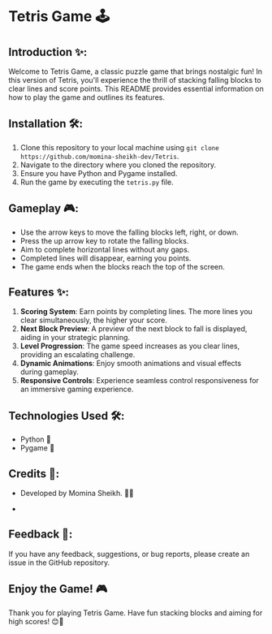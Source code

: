# Tetris Game 🕹️

## Introduction ✨:
Welcome to Tetris Game, a classic puzzle game that brings nostalgic fun! In this version of Tetris, you'll experience the thrill of stacking falling blocks to clear lines and score points. This README provides essential information on how to play the game and outlines its features.

## Installation 🛠️:
1. Clone this repository to your local machine using `git clone https://github.com/momina-sheikh-dev/Tetris`.
2. Navigate to the directory where you cloned the repository.
3. Ensure you have Python and Pygame installed.
4. Run the game by executing the `tetris.py` file.

## Gameplay 🎮:
- Use the arrow keys to move the falling blocks left, right, or down.
- Press the up arrow key to rotate the falling blocks.
- Aim to complete horizontal lines without any gaps.
- Completed lines will disappear, earning you points.
- The game ends when the blocks reach the top of the screen.

## Features ✨:
1. **Scoring System**: Earn points by completing lines. The more lines you clear simultaneously, the higher your score.
2. **Next Block Preview**: A preview of the next block to fall is displayed, aiding in your strategic planning.
3. **Level Progression**: The game speed increases as you clear lines, providing an escalating challenge.
4. **Dynamic Animations**: Enjoy smooth animations and visual effects during gameplay.
5. **Responsive Controls**: Experience seamless control responsiveness for an immersive gaming experience.

## Technologies Used 🛠️:
- Python 🐍
- Pygame 🔧

## Credits 🙌:
- Developed by Momina Sheikh. 👩‍💻

- 


## Feedback 📝:
If you have any feedback, suggestions, or bug reports, please create an issue in the GitHub repository.

## Enjoy the Game! 🎮
Thank you for playing Tetris Game. Have fun stacking blocks and aiming for high scores! 😊👾
